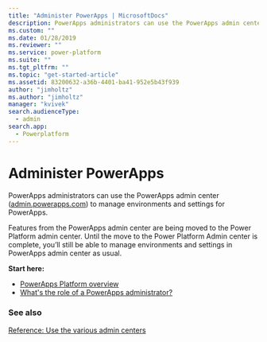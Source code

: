 ```yaml
---
title: "Administer PowerApps | MicrosoftDocs"
description: PowerApps administrators can use the PowerApps admin center to manage environments and settings for PowerApps.
ms.custom: ""
ms.date: 01/28/2019
ms.reviewer: ""
ms.service: power-platform
ms.suite: ""
ms.tgt_pltfrm: ""
ms.topic: "get-started-article"
ms.assetid: 83200632-a36b-4401-ba41-952e5b43f939
author: "jimholtz"
ms.author: "jimholtz"
manager: "kvivek"
search.audienceType: 
  - admin
search.app: 
  - Powerplatform
---
```

# Administer PowerApps

PowerApps administrators can use the PowerApps admin center ([admin.powerapps.com](https://admin.powerapps.com)) to manage environments and settings for PowerApps.

Features from the PowerApps admin center are being moved to the Power Platform admin center. Until the move to the Power Platform Admin center is complete, you’ll still be able to manage environments and settings in PowerApps admin center as usual.

**Start here:**

- [PowerApps Platform overview](wp-powerapps-platform-overview.md)
- [What's the role of a PowerApps administrator?](overview-role-powerapps-admin.md)

### See also
[Reference: Use the various admin centers](admin-centers.md)